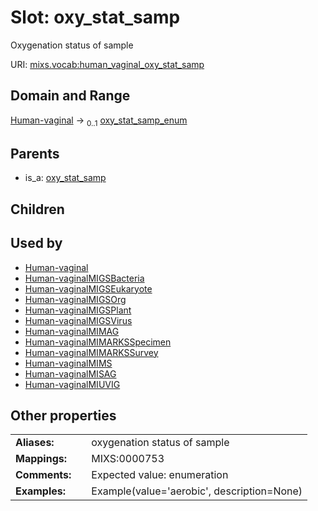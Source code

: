 
# Slot: oxy_stat_samp


Oxygenation status of sample

URI: [mixs.vocab:human_vaginal_oxy_stat_samp](https://w3id.org/mixs/vocab/human_vaginal_oxy_stat_samp)


## Domain and Range

[Human-vaginal](Human-vaginal.md) &#8594;  <sub>0..1</sub> [oxy_stat_samp_enum](oxy_stat_samp_enum.md)

## Parents

 *  is_a: [oxy_stat_samp](oxy_stat_samp.md)

## Children


## Used by

 * [Human-vaginal](Human-vaginal.md)
 * [Human-vaginalMIGSBacteria](Human-vaginalMIGSBacteria.md)
 * [Human-vaginalMIGSEukaryote](Human-vaginalMIGSEukaryote.md)
 * [Human-vaginalMIGSOrg](Human-vaginalMIGSOrg.md)
 * [Human-vaginalMIGSPlant](Human-vaginalMIGSPlant.md)
 * [Human-vaginalMIGSVirus](Human-vaginalMIGSVirus.md)
 * [Human-vaginalMIMAG](Human-vaginalMIMAG.md)
 * [Human-vaginalMIMARKSSpecimen](Human-vaginalMIMARKSSpecimen.md)
 * [Human-vaginalMIMARKSSurvey](Human-vaginalMIMARKSSurvey.md)
 * [Human-vaginalMIMS](Human-vaginalMIMS.md)
 * [Human-vaginalMISAG](Human-vaginalMISAG.md)
 * [Human-vaginalMIUVIG](Human-vaginalMIUVIG.md)

## Other properties

|  |  |  |
| --- | --- | --- |
| **Aliases:** | | oxygenation status of sample |
| **Mappings:** | | MIXS:0000753 |
| **Comments:** | | Expected value: enumeration |
| **Examples:** | | Example(value='aerobic', description=None) |

